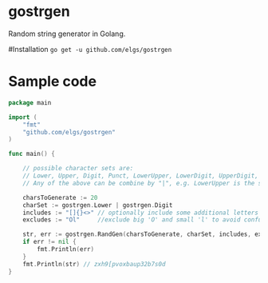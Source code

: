 # gostrgen
Random string generator in Golang.

#Installation
`go get -u github.com/elgs/gostrgen`

# Sample code
```go
package main

import (
	"fmt"
	"github.com/elgs/gostrgen"
)

func main() {

	// possible character sets are:
	// Lower, Upper, Digit, Punct, LowerUpper, LowerDigit, UpperDigit, LowerUpperDigit and All.
	// Any of the above can be combine by "|", e.g. LowerUpper is the same as Lower | Upper

	charsToGenerate := 20
	charSet := gostrgen.Lower | gostrgen.Digit
	includes := "[]{}<>" // optionally include some additional letters
	excludes := "Ol"     //exclude big 'O' and small 'l' to avoid confusion with zero and one.

	str, err := gostrgen.RandGen(charsToGenerate, charSet, includes, excludes)
	if err != nil {
		fmt.Println(err)
	}
	fmt.Println(str) // zxh9[pvoxbaup32b7s0d
}
```